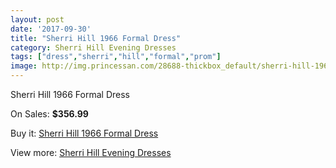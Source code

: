 ```yaml
---
layout: post
date: '2017-09-30'
title: "Sherri Hill 1966 Formal Dress"
category: Sherri Hill Evening Dresses
tags: ["dress","sherri","hill","formal","prom"]
image: http://img.princessan.com/28688-thickbox_default/sherri-hill-1966-formal-dress.jpg
---
```

Sherri Hill 1966 Formal Dress

On Sales: **$356.99**
<a href="https://www.princessan.com/en/13090-sherri-hill-1966-formal-dress.html"><amp-img layout="responsive" width="600" height="600" src="//img.princessan.com/28688-thickbox_default/sherri-hill-1966-formal-dress.jpg" alt="Sherri Hill 1966 Formal Dress 0" /></a>
<a href="https://www.princessan.com/en/13090-sherri-hill-1966-formal-dress.html"><amp-img layout="responsive" width="600" height="600" src="//img.princessan.com/28690-thickbox_default/sherri-hill-1966-formal-dress.jpg" alt="Sherri Hill 1966 Formal Dress 1" /></a>
<a href="https://www.princessan.com/en/13090-sherri-hill-1966-formal-dress.html"><amp-img layout="responsive" width="600" height="600" src="//img.princessan.com/28689-thickbox_default/sherri-hill-1966-formal-dress.jpg" alt="Sherri Hill 1966 Formal Dress 2" /></a>

Buy it: [Sherri Hill 1966 Formal Dress](https://www.princessan.com/en/13090-sherri-hill-1966-formal-dress.html "Sherri Hill 1966 Formal Dress")

View more: [Sherri Hill Evening Dresses](https://www.princessan.com/en/95- "Sherri Hill Evening Dresses")